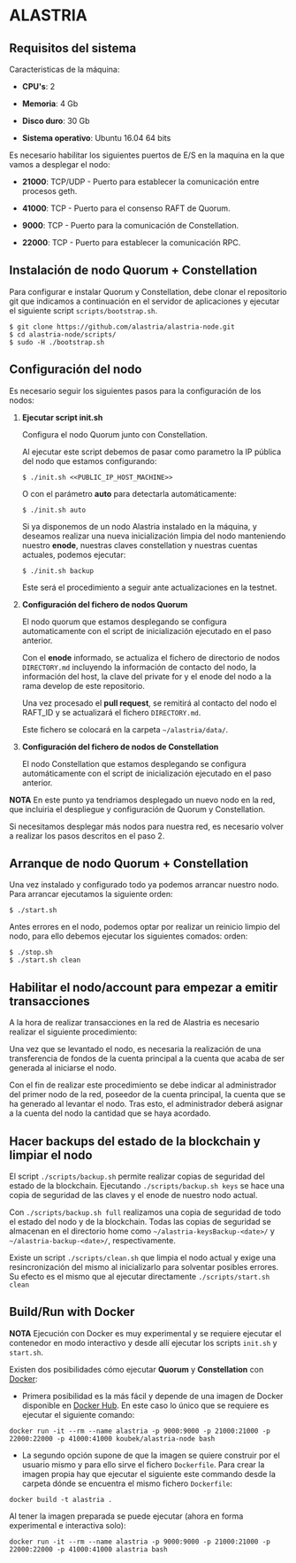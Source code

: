 # ALASTRIA #

## Requisitos del sistema

Caracteristicas de la máquina:

* **CPU's**: 2

* **Memoria**: 4 Gb

* **Disco duro**: 30 Gb

* **Sistema operativo**: Ubuntu 16.04 64 bits

Es necesario habilitar los siguientes puertos de E/S en la maquina en la que vamos a desplegar el nodo:

* **21000**: TCP/UDP - Puerto para establecer la comunicación entre procesos geth.

* **41000**: TCP - Puerto para el consenso RAFT de Quorum.

* **9000**: TCP - Puerto para la comunicación de Constellation.

* **22000**: TCP - Puerto para establecer la comunicación RPC.

## Instalación de nodo Quorum + Constellation

Para configurar e instalar Quorum y Constellation, debe clonar el repositorio git que indicamos a continuación en el servidor de aplicaciones y ejecutar el siguiente script `scripts/bootstrap.sh`.

```
$ git clone https://github.com/alastria/alastria-node.git
$ cd alastria-node/scripts/
$ sudo -H ./bootstrap.sh
```

## Configuración del nodo
 Es necesario seguir los siguientes pasos para la configuración de los nodos:

1. **Ejecutar script init.sh**

	Configura el nodo Quorum junto con Constellation. 
	
	Al ejecutar este script debemos de pasar como parametro la IP pública del nodo que estamos configurando:
	```
	$ ./init.sh <<PUBLIC_IP_HOST_MACHINE>>
	```
	O con el parámetro **auto** para detectarla automáticamente:
	```
	$ ./init.sh auto
	```
	Si ya disponemos de un nodo Alastria instalado en la máquina, y deseamos realizar una nueva
	inicialización limpia del nodo manteniendo nuestro **enode**, 
	nuestras claves constellation y nuestras cuentas actuales, podemos ejecutar:
	```
	$ ./init.sh backup
	```
	Este será el procedimiento a seguir ante actualizaciones en la testnet.

2. **Configuración del fichero de nodos Quorum**

	El nodo quorum que estamos desplegando se configura automaticamente con el script de inicialización ejecutado en el paso anterior.

	Con el **enode** informado, se actualiza el fichero de directorio de nodos `DIRECTORY.md` incluyendo la información de contacto del nodo, la información del host, la clave del private for y el enode del nodo a la rama develop de este repositorio.

	Una vez procesado el **pull request**, se remitirá al contacto del nodo el RAFT_ID y se actualizará el fichero `DIRECTORY.md`.

	Este fichero se colocará en la carpeta `~/alastria/data/`.

3. **Configuración del fichero de nodos de Constellation**

	El nodo Constellation que estamos desplegando se configura automáticamente con el script de inicialización ejecutado en el paso anterior.

**NOTA**
En este punto ya tendriamos desplegado un nuevo nodo en la red, que incluiria el despliegue y configuración de Quorum y Constellation.

Si necesitamos desplegar más nodos para nuestra red, es necesario volver a realizar los pasos descritos en el paso 2.

## Arranque de nodo Quorum + Constellation
Una vez instalado y configurado todo ya podemos arrancar nuestro nodo. Para arrancar ejecutamos la siguiente orden:
```
$ ./start.sh
```
Antes errores en el nodo, podemos optar por realizar un reinicio limpio del nodo, para ello debemos
ejecutar los siguientes comados:
orden:
```
$ ./stop.sh
$ ./start.sh clean
```

## Habilitar el nodo/account para empezar a emitir transacciones
A la hora de realizar transacciones en la red de Alastria es necesario realizar el siguiente procedimiento:

Una vez que se levantado el nodo, es necesaria la realización de una transferencia de fondos de la cuenta principal a la cuenta que acaba de ser generada al iniciarse el nodo.

Con el fin de realizar este procedimiento se debe indicar al administrador del primer nodo de la red, poseedor de la cuenta principal, la cuenta que se ha generado al levantar el nodo. Tras esto, el administrador deberá asignar a la cuenta del nodo la cantidad que se haya acordado.

## Hacer backups del estado de la blockchain y limpiar el nodo
El script `./scripts/backup.sh` permite realizar copias de seguridad del estado de la blockchain.
Ejecutando `./scripts/backup.sh keys` se hace una copia de seguridad de las claves y el enode de
nuestro nodo actual.

Con `./scripts/backup.sh full` realizamos una copia de seguridad de todo el estado del nodo y de la
blockchain. Todas las copias de seguridad se almacenan en el directorio home
como `~/alastria-keysBackup-<date>/` y `~/alastria-backup-<date>/`, respectivamente.

Existe un script `./scripts/clean.sh` que limpia el nodo actual y exige una resincronización
del mismo al inicializarlo para solventar posibles errores. Su efecto es el mismo que al
ejecutar directamente `./scripts/start.sh clean`


## Build/Run with Docker

**NOTA**
Ejecución con Docker es muy experimental y se requiere ejecutar el contenedor en modo interactivo y desde allí ejecutar los scripts `init.sh` y `start.sh`.


Existen dos posibilidades cómo ejecutar **Quorum** y **Constellation** con [Docker](https://www.docker.com/):
- Primera posibilidad es la más fácil y depende de una imagen de Docker disponible en [Docker Hub](hub.docker.com). En este caso lo único que se requiere es ejecutar el siguiente comando:
```
docker run -it --rm --name alastria -p 9000:9000 -p 21000:21000 -p 22000:22000 -p 41000:41000 koubek/alastria-node bash
```

- La segundo opción supone de que la imagen se quiere construir por el usuario mismo y para ello sirve el fichero `Dockerfile`. Para crear la imagen propia hay que ejecutar el siguiente este commando desde la carpeta dónde se encuentra el mismo fichero `Dockerfile`:
```
docker build -t alastria .
```

Al tener la imagen preparada se puede ejecutar (ahora en forma experimental e interactiva solo):
```
docker run -it --rm --name alastria -p 9000:9000 -p 21000:21000 -p 22000:22000 -p 41000:41000 alastria bash
```